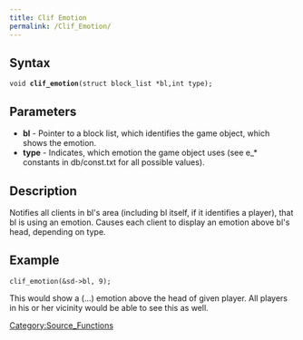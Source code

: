 ```yaml
---
title: Clif Emotion
permalink: /Clif_Emotion/
---
```


Syntax
------

`void `**`clif_emotion`**`(struct block_list *bl,int type);`

Parameters
----------

-   **bl** - Pointer to a block list, which identifies the game object, which shows the emotion.
-   **type** - Indicates, which emotion the game object uses (see e_\* constants in db/const.txt for all possible values).

Description
-----------

Notifies all clients in bl's area (including bl itself, if it identifies a player), that bl is using an emotion. Causes each client to display an emotion above bl's head, depending on type.

Example
-------

`clif_emotion(&sd->bl, 9);`

This would show a (...) emotion above the head of given player. All players in his or her vicinity would be able to see this as well.

[Category:Source_Functions](/Category:Source_Functions "wikilink")